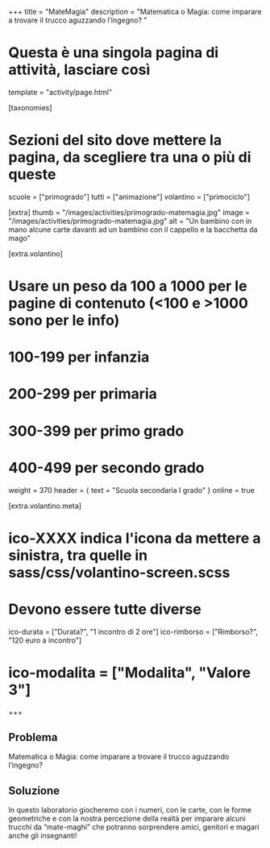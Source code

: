 +++
title = "MateMagia"
description = "Matematica o Magia: come imparare a trovare il trucco aguzzando l’ingegno? "

# Questa è una singola pagina di attività, lasciare così
template = "activity/page.html"

[taxonomies]
# Sezioni del sito dove mettere la pagina, da scegliere tra una o più di queste
scuole = ["primogrado"]
tutti = ["animazione"]
volantino = ["primociclo"]

[extra]
thumb = "/images/activities/primogrado-matemagia.jpg"
image = "/images/activities/primogrado-matemagia.jpg"
alt = "Un bambino con in mano alcune carte davanti ad un bambino con il cappello e la bacchetta da mago"

[extra.volantino]
# Usare un peso da 100 a 1000 per le pagine di contenuto (<100 e >1000 sono per le info)
# 100-199 per infanzia
# 200-299 per primaria
# 300-399 per primo grado
# 400-499 per secondo grado
weight = 370
header = { text = "Scuola secondaria I grado" }
online = true

[extra.volantino.meta]
# ico-XXXX indica l'icona da mettere a sinistra, tra quelle in sass/css/volantino-screen.scss
# Devono essere tutte diverse 
ico-durata = ["Durata?", "1 incontro di 2 ore"]
ico-rimborso = ["Rimborso?", "120 euro a incontro"]
# ico-modalita = ["Modalita", "Valore 3"]
+++

<h2 class="ico ico-primogrado-problema">Problema</h2>

Matematica o Magia: come imparare a trovare il trucco aguzzando l’ingegno?  

<h2 class="ico ico-primogrado-soluzione">Soluzione</h2>

In questo laboratorio giocheremo con i numeri, con le carte, con le forme geometriche e con la nostra percezione della realtà per imparare alcuni trucchi da “mate-maghi” che potranno sorprendere amici, genitori e magari anche gli insegnanti! 
